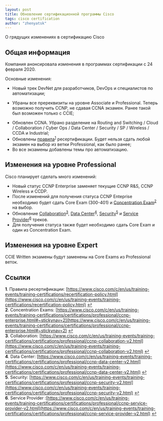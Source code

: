 ```yaml
---
layout: post
title: Обновление сертификационной программы Cisco
tags: cisco certification
author: "zhenyatsk"
---
```


О грядущих изменениях в сертификацию Cisco

## Общая информация

Компания анонсировала изменения в программах сертификации с 24 февраля 2020.

Основные изменения:
* Новый трек DevNet для разработчиков, DevOps и специалистов по автоматизации;
- Убраны все пререквизиты на уровне Associate и Professional. Теперь возможно получить CCNP, не сдавая CCNA экзамен. Ранее такой был возможен только с CCIE;
* Обновлен CCNA. Убрано разделение на Routing and Switching / Cloud / Collaboration / Cyber Ops / Data Center / Security / SP / Wireless / CCDA и Industrial;
* Обновлены [правила](https://www.cisco.com/c/en/us/training-events/training-certifications/recertification-policy.html)<sup id="a1">[1](#f1)</sup> ресертификации. Будет нельзя сдать любой экзамен на выбор из ветки Professional, как было ранее;
* Во все экзамены добавлены темы про автоматизацию.

## Изменения на уровне Professional

Cisco планирует сделать много изменений:
* Новый статус CCNP Enterprise заменяет текущие CCNP R&S, CCNP Wireless и CCDP.
* После изменений для получения статуса CCNP Enteprise необходимо будет сдать Core Exam (300-401) и [Concentration Exam](https://www.cisco.com/c/en/us/training-events/training-certifications/certifications/professional/ccnp-enterprise.html#~stickynav=2)<sup id="a2">[2](#f2)</sup> на выбор.
* Обновление [Collaboration](https://www.cisco.com/c/en/us/training-events/training-certifications/certifications/professional/ccnp-collaboration-v2.html)<sup id="a3">[3](#f3)</sup>, [Data Center](https://www.cisco.com/c/en/us/training-events/training-certifications/certifications/professional/ccnp-data-center-v2.html)<sup id="a4">[4](#f4)</sup>, [Security](https://www.cisco.com/c/en/us/training-events/training-certifications/certifications/professional/ccnp-security-v2.html)<sup id="a5">[5](#f5)</sup> и [Service Provider](https://www.cisco.com/c/en/us/training-events/training-certifications/certifications/professional/ccnp-service-provider-v2.html)<sup id="a6">[6](#f6)</sup> треков.
* Для получения статуса также будет необходимо сдать Core Exam и один из Concentration Exam.

## Изменения на уровне Expert

CCIE Written экзамены будут заменены на Core Exams из Professional веток.

## Ссылки
<b id="f1">1</b>. Правила ресертификации: [https://www.cisco.com/c/en/us/training-events/training-certifications/recertification-policy.html](https://www.cisco.com/c/en/us/training-events/training-certifications/recertification-policy.html) [↩](#a1)<br/>
<b id="f2">2</b>. Concentration Exams: [https://www.cisco.com/c/en/us/training-events/training-certifications/certifications/professional/ccnp-enterprise.html#~stickynav=2](https://www.cisco.com/c/en/us/training-events/training-certifications/certifications/professional/ccnp-enterprise.html#~stickynav=2) [↩](#a2)<br/>
<b id="f3">3</b>. Collaboration: [https://www.cisco.com/c/en/us/training-events/training-certifications/certifications/professional/ccnp-collaboration-v2.html](https://www.cisco.com/c/en/us/training-events/training-certifications/certifications/professional/ccnp-collaboration-v2.html) [↩](#a3)<br/>
<b id="f4">4</b>. Data Center: [https://www.cisco.com/c/en/us/training-events/training-certifications/certifications/professional/ccnp-data-center-v2.html](https://www.cisco.com/c/en/us/training-events/training-certifications/certifications/professional/ccnp-data-center-v2.html) [↩](#a4)<br/>
<b id="f5">5</b>. Security: [https://www.cisco.com/c/en/us/training-events/training-certifications/certifications/professional/ccnp-security-v2.html](https://www.cisco.com/c/en/us/training-events/training-certifications/certifications/professional/ccnp-security-v2.html) [↩](#a5)<br/>
<b id="f6">6</b>. Service Provider :[https://www.cisco.com/c/en/us/training-events/training-certifications/certifications/professional/ccnp-service-provider-v2.html](https://www.cisco.com/c/en/us/training-events/training-certifications/certifications/professional/ccnp-service-provider-v2.html) [↩](#a6)<br/>
